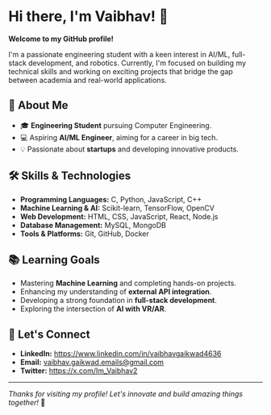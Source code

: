 # Hi there, I'm Vaibhav! 👋

**Welcome to my GitHub profile!**

I'm a passionate engineering student with a keen interest in AI/ML, full-stack development, and robotics. 
Currently, I'm focused on building my technical skills and working on exciting projects that bridge the gap between academia and real-world applications.

## 🚀 About Me
- 🎓 **Engineering Student** pursuing Computer Engineering.
- 💻 Aspiring **AI/ML Engineer**, aiming for a career in big tech.
- 💡 Passionate about **startups** and developing innovative products.

## 🛠️ Skills & Technologies
- **Programming Languages:** C, Python, JavaScript, C++
- **Machine Learning & AI:** Scikit-learn, TensorFlow, OpenCV
- **Web Development:** HTML, CSS, JavaScript, React, Node.js
- **Database Management:** MySQL, MongoDB
- **Tools & Platforms:** Git, GitHub, Docker

## 📚 Learning Goals
- Mastering **Machine Learning** and completing hands-on projects.
- Enhancing my understanding of **external API integration**.
- Developing a strong foundation in **full-stack development**.
- Exploring the intersection of **AI with VR/AR**.

## 📢 Let's Connect
- **LinkedIn:** https://www.linkedin.com/in/vaibhavgaikwad4636
- **Email:** vaibhav.gaikwad.emails@gmail.com
- **Twitter:** https://x.com/Im_Vaibhav2

---

_Thanks for visiting my profile! Let's innovate and build amazing things together!_ 🚀

